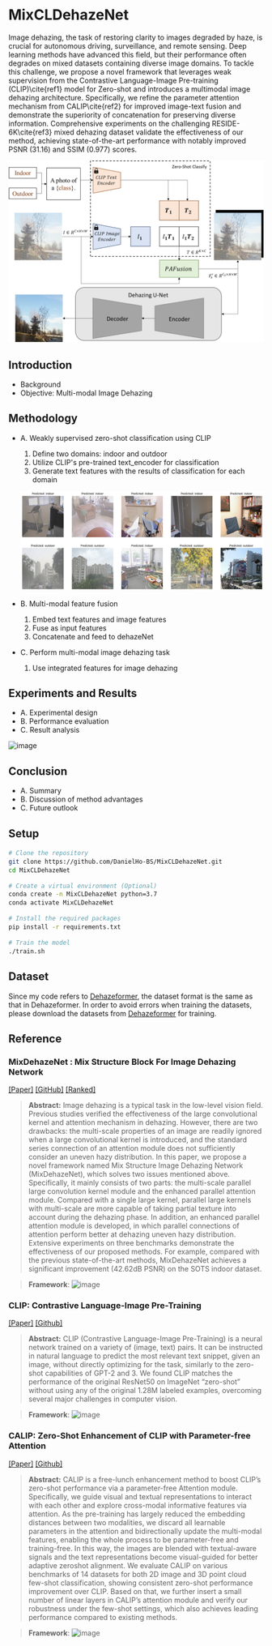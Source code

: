 # MixCLDehazeNet

Image dehazing, the task of restoring clarity to images degraded by haze, is crucial for autonomous driving, surveillance, and remote sensing. Deep learning methods have advanced this field, but their performance often degrades on mixed datasets containing diverse image domains. To tackle this challenge, we propose a novel framework that leverages weak supervision from the Contrastive Language-Image Pre-training (CLIP)\cite{ref1} model for Zero-shot and introduces a multimodal image dehazing architecture. Specifically, we refine the parameter attention mechanism from CALIP\cite{ref2} for improved image-text fusion and demonstrate the superiority of concatenation for preserving diverse information. Comprehensive experiments on the challenging RESIDE-6K\cite{ref3} mixed dehazing dataset validate the effectiveness of our method, achieving state-of-the-art performance with notably improved PSNR (31.16) and SSIM (0.977) scores.

![image](./images/method.png)

## Introduction
   - Background
   - Objective: Multi-modal Image Dehazing

## Methodology
   - A. Weakly supervised zero-shot classification using CLIP
      1. Define two domains: indoor and outdoor
      2. Utilize CLIP's pre-trained text_encoder for classification
      3. Generate text features with the results of classification for each domain

      ![image](./images/pseudo.png)

   - B. Multi-modal feature fusion
      1. Embed text features and image features
      2. Fuse as input features
      3. Concatenate and feed to dehazeNet

   - C. Perform multi-modal image dehazing task
      1. Use integrated features for image dehazing

## Experiments and Results
   - A. Experimental design
   - B. Performance evaluation
   - C. Result analysis

   ![image](./images/result2-1.png)

## Conclusion
   - A. Summary
   - B. Discussion of method advantages
   - C. Future outlook


## Setup

```bash
# Clone the repository
git clone https://github.com/DanielHo-BS/MixCLDehazeNet.git
cd MixCLDehazeNet
```

```bash
# Create a virtual environment (Optional)
conda create -n MixCLDehazeNet python=3.7
conda activate MixCLDehazeNet
```

```bash
# Install the required packages
pip install -r requirements.txt
```

```bash
# Train the model
./train.sh
```

## Dataset

Since my code refers to [Dehazeformer](https://github.com/IDKiro/DehazeFormer#vision-transformers-for-single-image-dehazing), the dataset format is the same as that in Dehazeformer. In order to avoid errors when training the datasets, please download the datasets from [Dehazeformer](https://github.com/IDKiro/DehazeFormer#vision-transformers-for-single-image-dehazing) for training.

## Reference

### MixDehazeNet : Mix Structure Block For Image Dehazing Network

[[Paper]](https://doi.org/10.48550/arXiv.2305.17654)
[[GitHub]](https://github.com/AmeryXiong/MixDehazeNet)
[[Ranked]](https://paperswithcode.com/sota/image-dehazing-on-reside-6k?p=mixdehazenet-mix-structure-block-for-image)

>**Abstract:**
Image dehazing is a typical task in the low-level vision field. Previous studies verified the effectiveness of the large convolutional kernel and attention mechanism in dehazing. However, there are two drawbacks: the multi-scale properties of an image are readily ignored when a large convolutional kernel is introduced, and the standard series connection of an attention module does not sufficiently consider an uneven hazy distribution. In this paper, we propose a novel framework named Mix Structure Image Dehazing Network (MixDehazeNet), which solves two issues mentioned above. Specifically, it mainly consists of two parts: the multi-scale parallel large convolution kernel module and the enhanced parallel attention module. Compared with a single large kernel, parallel large kernels with multi-scale are more capable of taking partial texture into account during the dehazing phase. In addition, an enhanced parallel attention module is developed, in which parallel connections of attention perform better at dehazing uneven hazy distribution. Extensive experiments on three benchmarks demonstrate the effectiveness of our proposed methods. For example, compared with the previous state-of-the-art methods, MixDehazeNet achieves a significant improvement (42.62dB PSNR) on the SOTS indoor dataset.

>**Framework**:
![image](https://github.com/AmeryXiong/MixDehazeNet/assets/102467128/885f69da-ab72-4c9c-8223-1b7425e98d3a)


### CLIP: Contrastive Language-Image Pre-Training

[[Paper]](https://arxiv.org/abs/2103.00020)
[[Github]](https://github.com/openai/CLIP/tree/main)


>**Abstract:**
CLIP (Contrastive Language-Image Pre-Training) is a neural network trained on a variety of (image, text) pairs. It can be instructed in natural language to predict the most relevant text snippet, given an image, without directly optimizing for the task, similarly to the zero-shot capabilities of GPT-2 and 3. We found CLIP matches the performance of the original ResNet50 on ImageNet “zero-shot” without using any of the original 1.28M labeled examples, overcoming several major challenges in computer vision.

>**Framework**:
![image](https://github.com/openai/CLIP/blob/main/CLIP.png?raw=true)

### CALIP: Zero-Shot Enhancement of CLIP with Parameter-free Attention

[[Paper]](https://ojs.aaai.org/index.php/AAAI/article/view/25152)
[[Github]](https://github.com/ZiyuGuo99/CALIP)

>**Abstract:**
CALIP is a free-lunch enhancement method to boost CLIP’s zero-shot performance via a parameter-free Attention module. Specifically, we guide visual and textual representations to interact with each other and explore cross-modal informative features via attention. As the pre-training has largely reduced the embedding distances between two modalities, we discard all learnable parameters in the attention and bidirectionally update the multi-modal features, enabling the whole process to be parameter-free and training-free. In this way, the images are blended with textual-aware signals and the text representations become visual-guided for better adaptive zeroshot alignment. We evaluate CALIP on various benchmarks of 14 datasets for both 2D image and 3D point cloud few-shot classification, showing consistent zero-shot performance improvement over CLIP. Based on that, we further insert a small number of linear layers in CALIP’s attention module and verify our robustness under the few-shot settings, which also achieves leading performance compared to existing methods.

>**Framework**:
![image](https://github.com/ZiyuGuo99/CALIP/raw/main/calip.png)

